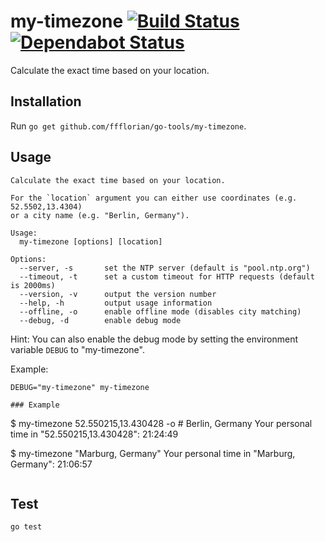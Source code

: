 # my-timezone [![Build Status](https://github.com/ffflorian/wire-bots/workflows/Build/badge.svg)](https://github.com/ffflorian/go-tools/actions/) [![Dependabot Status](https://api.dependabot.com/badges/status?host=github&repo=ffflorian/go-tools)](https://dependabot.com)

Calculate the exact time based on your location.

## Installation

Run `go get github.com/ffflorian/go-tools/my-timezone`.

## Usage

```
Calculate the exact time based on your location.

For the `location` argument you can either use coordinates (e.g. 52.5502,13.4304)
or a city name (e.g. "Berlin, Germany").

Usage:
  my-timezone [options] [location]

Options:
  --server, -s       set the NTP server (default is "pool.ntp.org")
  --timeout, -t      set a custom timeout for HTTP requests (default is 2000ms)
  --version, -v      output the version number
  --help, -h         output usage information
  --offline, -o      enable offline mode (disables city matching)
  --debug, -d        enable debug mode
```

Hint: You can also enable the debug mode by setting the environment variable `DEBUG` to "my-timezone".

Example:

```
DEBUG="my-timezone" my-timezone

### Example

```
$ my-timezone 52.550215,13.430428 -o   # Berlin, Germany
Your personal time in "52.550215,13.430428": 21:24:49

$ my-timezone "Marburg, Germany"
Your personal time in "Marburg, Germany": 21:06:57
```
```

## Test

```
go test
```
